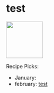 # test

<img src="http://api.adorable.io/avatars/100/mmecroque%40flavor.magazine" height="100" width="100" />

Recipe Picks:

- January: 
- february: [test](../recipe/feb/template-copy.md)